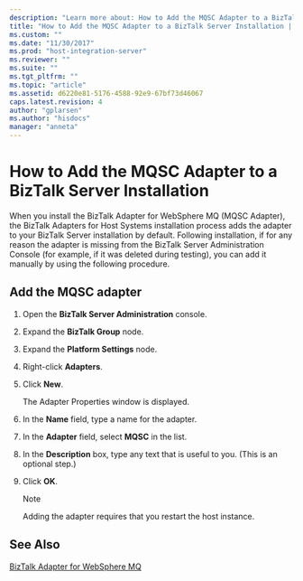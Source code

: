 ```yaml
---
description: "Learn more about: How to Add the MQSC Adapter to a BizTalk Server Installation"
title: "How to Add the MQSC Adapter to a BizTalk Server Installation | Microsoft Docs"
ms.custom: ""
ms.date: "11/30/2017"
ms.prod: "host-integration-server"
ms.reviewer: ""
ms.suite: ""
ms.tgt_pltfrm: ""
ms.topic: "article"
ms.assetid: d6220e81-5176-4588-92e9-67bf73d46067
caps.latest.revision: 4
author: "gplarsen"
ms.author: "hisdocs"
manager: "anneta"
---
```

# How to Add the MQSC Adapter to a BizTalk Server Installation
When you install the BizTalk Adapter for WebSphere MQ (MQSC Adapter), the BizTalk Adapters for Host Systems installation process adds the adapter to your BizTalk Server installation by default. Following installation, if for any reason the adapter is missing from the BizTalk Server Administration Console (for example, if it was deleted during testing), you can add it manually by using the following procedure.  
  
## Add the MQSC adapter  
  
1.  Open the **BizTalk Server Administration** console.  
  
2.  Expand the **BizTalk Group** node.  
  
3.  Expand the **Platform Settings** node.  
  
4.  Right-click **Adapters**.  
  
5.  Click **New**.  
  
     The Adapter Properties window is displayed.  
  
6.  In the **Name** field, type a name for the adapter.  
  
7.  In the **Adapter** field, select **MQSC** in the list.  
  
8.  In the **Description** box, type any text that is useful to you. (This is an optional step.)  
  
9. Click **OK**.  
  
    > [!NOTE]
    >  Adding the adapter requires that you restart the host instance.  
  
## See Also  
 [BizTalk Adapter for WebSphere MQ](../core/biztalk-adapter-for-websphere-mq2.md)   
